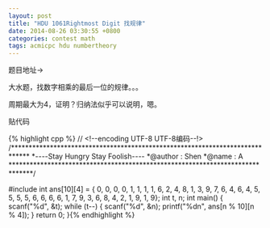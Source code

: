 ```yaml
---
layout: post
title: "HDU 1061Rightmost Digit 找规律"
date: 2014-08-26 03:30:55 +0800
categories: contest math
tags: acmicpc hdu numbertheory
---
```

题目地址->

大水题，找数字相乘的最后一位的规律。。。

周期最大为4，证明？归纳法似乎可以说明，嗯。

贴代码

{% highlight cpp %}
// <!--encoding UTF-8 UTF-8编码--!>
/*****************************************************************************
*----Stay Hungry Stay Foolish----
*@author    :   Shen
*@name      :   A
******************************************************************************/

#include <cstdio>
int ans[10][4] = {
    0, 0, 0, 0,
    1, 1, 1, 1,
    6, 2, 4, 8,
    1, 3, 9, 7,
    6, 4, 6, 4,
    5, 5, 5, 5,
    6, 6, 6, 6,
    1, 7, 9, 3,
    6, 8, 4, 2,
    1, 9, 1, 9};
int t, n;
int main()
{
    scanf("%d", &t);
    while (t--)
    {
        scanf("%d", &n);
        printf("%dn", ans[n % 10][n % 4]);
    }
    return 0;
}{% endhighlight %}

